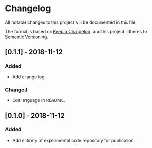 # Changelog
All notable changes to this project will be documented in this file.

The format is based on [Keep a Changelog](https://keepachangelog.com/en/1.0.0/),
and this project adheres to [Semantic Versioning](https://semver.org/spec/v2.0.0.html).

## [0.1.1] - 2018-11-12
### Added
- Add change log.

### Changed
- Edit language in README.

## [0.1.0] - 2018-11-12
### Added
- Add entirety of experimental code repository for publication.

